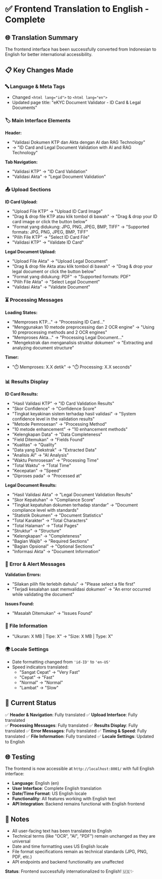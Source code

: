 # ✅ Frontend Translation to English - Complete

## 🌐 Translation Summary

The frontend interface has been successfully converted from Indonesian to English for better international accessibility.

## 📋 Key Changes Made

### 🔤 **Language & Meta Tags**
- Changed `<html lang="id">` to `<html lang="en">`
- Updated page title: "eKYC Document Validator - ID Card & Legal Documents"

### 🏷️ **Main Interface Elements**

**Header:**
- "Validasi Dokumen KTP dan Akta dengan AI dan RAG Technology" 
- → "ID Card and Legal Document Validation with AI and RAG Technology"

**Tab Navigation:**
- "Validasi KTP" → "ID Card Validation"
- "Validasi Akta" → "Legal Document Validation"

### 📤 **Upload Sections**

**ID Card Upload:**
- "Upload File KTP" → "Upload ID Card Image"
- "Drag & drop file KTP atau klik tombol di bawah" → "Drag & drop your ID card image or click the button below"
- "Format yang didukung: JPG, PNG, JPEG, BMP, TIFF" → "Supported formats: JPG, PNG, JPEG, BMP, TIFF"
- "Pilih File KTP" → "Select ID Card File"
- "Validasi KTP" → "Validate ID Card"

**Legal Document Upload:**
- "Upload File Akta" → "Upload Legal Document"
- "Drag & drop file Akta atau klik tombol di bawah" → "Drag & drop your legal document or click the button below"
- "Format yang didukung: PDF" → "Supported formats: PDF"
- "Pilih File Akta" → "Select Legal Document"
- "Validasi Akta" → "Validate Document"

### ⏳ **Processing Messages**

**Loading States:**
- "Memproses KTP..." → "Processing ID Card..."
- "Menggunakan 10 metode preprocessing dan 2 OCR engine" → "Using 10 preprocessing methods and 2 OCR engines"
- "Memproses Akta..." → "Processing Legal Document..."
- "Mengekstrak dan menganalisis struktur dokumen" → "Extracting and analyzing document structure"

**Timer:**
- "⏱️ Memproses: X.X detik" → "⏱️ Processing: X.X seconds"

### 📊 **Results Display**

**ID Card Results:**
- "Hasil Validasi KTP" → "ID Card Validation Results"
- "Skor Confidence" → "Confidence Score"
- "Tingkat keyakinan sistem terhadap hasil validasi" → "System confidence level in the validation results"
- "Metode Pemrosesan" → "Processing Method"
- "10 metode enhancement" → "10 enhancement methods"
- "Kelengkapan Data" → "Data Completeness"
- "Field Ditemukan" → "Fields Found"
- "Kualitas" → "Quality"
- "Data yang Diekstrak" → "Extracted Data"
- "Analisis AI" → "AI Analysis"
- "Waktu Pemrosesan" → "Processing Time"
- "Total Waktu" → "Total Time"
- "Kecepatan" → "Speed"
- "Diproses pada" → "Processed at"

**Legal Document Results:**
- "Hasil Validasi Akta" → "Legal Document Validation Results"
- "Skor Kepatuhan" → "Compliance Score"
- "Tingkat kepatuhan dokumen terhadap standar" → "Document compliance level with standards"
- "Statistik Dokumen" → "Document Statistics"
- "Total Karakter" → "Total Characters"
- "Total Halaman" → "Total Pages"
- "Struktur" → "Structure"
- "Kelengkapan" → "Completeness"
- "Bagian Wajib" → "Required Sections"
- "Bagian Opsional" → "Optional Sections"
- "Informasi Akta" → "Document Information"

### 🚨 **Error & Alert Messages**

**Validation Errors:**
- "Silakan pilih file terlebih dahulu" → "Please select a file first"
- "Terjadi kesalahan saat memvalidasi dokumen" → "An error occurred while validating the document"

**Issues Found:**
- "Masalah Ditemukan" → "Issues Found"

### 📱 **File Information**
- "Ukuran: X MB | Tipe: X" → "Size: X MB | Type: X"

### 🌍 **Locale Settings**
- Date formatting changed from `'id-ID'` to `'en-US'`
- Speed indicators translated:
  - "Sangat Cepat" → "Very Fast"
  - "Cepat" → "Fast"
  - "Normal" → "Normal"
  - "Lambat" → "Slow"

## 🎯 **Current Status**

✅ **Header & Navigation**: Fully translated
✅ **Upload Interface**: Fully translated  
✅ **Processing Messages**: Fully translated
✅ **Results Display**: Fully translated
✅ **Error Messages**: Fully translated
✅ **Timing & Speed**: Fully translated
✅ **File Information**: Fully translated
✅ **Locale Settings**: Updated to English

## 🌐 **Testing**

The frontend is now accessible at `http://localhost:8001/` with full English interface:

- **Language**: English (en)
- **User Interface**: Complete English translation
- **Date/Time Format**: US English locale
- **Functionality**: All features working with English text
- **API Integration**: Backend remains functional with English frontend

## 📝 **Notes**

- All user-facing text has been translated to English
- Technical terms (like "OCR", "AI", "PDF") remain unchanged as they are universal
- Date and time formatting uses US English locale
- File format specifications remain as technical standards (JPG, PNG, PDF, etc.)
- API endpoints and backend functionality are unaffected

**Status**: Frontend successfully internationalized to English! 🇺🇸✨
